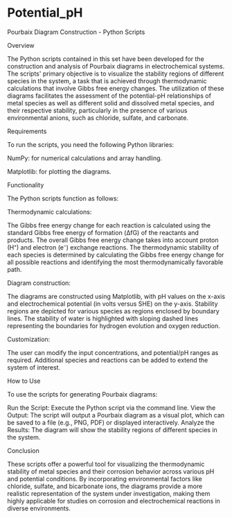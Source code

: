 # Potential_pH #
Pourbaix Diagram Construction - Python Scripts

Overview

The Python scripts contained in this set have been developed for the construction and analysis of Pourbaix diagrams in electrochemical systems. The scripts' primary objective is to visualize the stability regions of different species in the system, a task that is achieved through thermodynamic calculations that involve Gibbs free energy changes. The utilization of these diagrams facilitates the assessment of the potential-pH relationships of metal species as well as different solid and dissolved metal species, and their respective stability, particularly in the presence of various environmental anions, such as chloride, sulfate, and carbonate.


Requirements

To run the scripts, you need the following Python libraries:

NumPy: for numerical calculations and array handling.

Matplotlib: for plotting the diagrams.


Functionality

The Python scripts function as follows:
  
  Thermodynamic calculations:
  
  The Gibbs free energy change for each reaction is calculated using the standard Gibbs free energy of formation (ΔfG) of the reactants and products.
  The overall Gibbs free energy change takes into account proton (H⁺) and electron (e⁻) exchange reactions.
  The thermodynamic stability of each species is determined by calculating the Gibbs free energy change for all possible reactions and identifying the most thermodynamically favorable path.

  Diagram construction:
  
  The diagrams are constructed using Matplotlib, with pH values on the x-axis and electrochemical potential (in volts versus SHE) on the y-axis.
  Stability regions are depicted for various species as regions enclosed by boundary lines.
  The stability of water is highlighted with sloping dashed lines representing the boundaries for hydrogen evolution and oxygen reduction.

  Customization:
  
  The user can modify the input concentrations, and potential/pH ranges as required.
  Additional species and reactions can be added to extend the system of interest.


How to Use

  To use the scripts for generating Pourbaix diagrams:

  Run the Script: Execute the Python script via the command line.
  View the Output: The script will output a Pourbaix diagram as a visual plot, which can be saved to a file (e.g., PNG, PDF) or displayed interactively.
  Analyze the Results: The diagram will show the stability regions of different species in the system.


Conclusion
  
  These scripts offer a powerful tool for visualizing the thermodynamic stability of metal species and their corrosion behavior across various pH and potential conditions.
  By incorporating environmental factors like chloride, sulfate, and bicarbonate ions, the diagrams provide a more realistic representation of the system under investigation, making them highly applicable for studies on corrosion and   electrochemical reactions in diverse environments.

